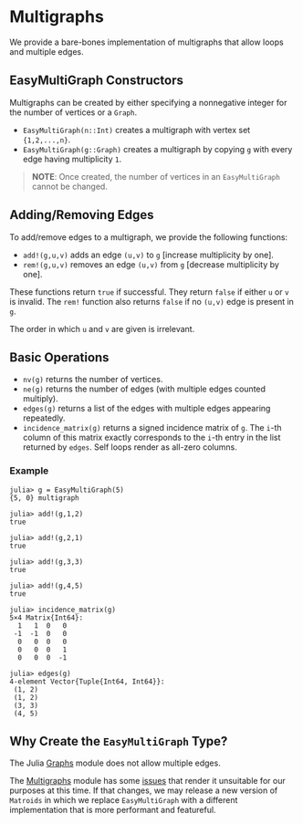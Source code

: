 # Multigraphs

We provide a bare-bones implementation of multigraphs that allow loops and multiple edges. 



## EasyMultiGraph Constructors

Multigraphs can be created by either specifying a nonnegative integer for the number of vertices or a `Graph`. 

* `EasyMultiGraph(n::Int)` creates a multigraph with vertex set `{1,2,...,n}`.
* `EasyMultiGraph(g::Graph)` creates a multigraph by copying `g` with every edge having multiplicity `1`.

> **NOTE**: Once created, the number of vertices in an `EasyMultiGraph` cannot be changed.

## Adding/Removing Edges

To add/remove edges to a multigraph, we provide the following functions:
* `add!(g,u,v)` adds an edge `(u,v)` to `g` [increase multiplicity by one].
* `rem!(g,u,v)` removes an edge `(u,v)` from `g` [decrease multiplicity by one].

These functions return `true` if successful. They return `false` if either `u` or `v` is 
invalid. The `rem!` function also returns `false` if no `(u,v)` edge is present in `g`.

The order in which `u` and `v` are given is irrelevant. 

## Basic Operations

* `nv(g)` returns the number of vertices.
* `ne(g)` returns the number of edges (with multiple edges counted multiply). 
* `edges(g)` returns a list of the edges with multiple edges appearing repeatedly.
* `incidence_matrix(g)` returns a signed incidence matrix of `g`. The `i`-th column of this matrix exactly corresponds to the `i`-th entry in the list returned by `edges`. Self loops render as all-zero columns. 

### Example

```
julia> g = EasyMultiGraph(5)
{5, 0} multigraph

julia> add!(g,1,2)
true

julia> add!(g,2,1)
true

julia> add!(g,3,3)
true

julia> add!(g,4,5)
true

julia> incidence_matrix(g)
5×4 Matrix{Int64}:
  1   1  0   0
 -1  -1  0   0
  0   0  0   0
  0   0  0   1
  0   0  0  -1

julia> edges(g)
4-element Vector{Tuple{Int64, Int64}}:
 (1, 2)
 (1, 2)
 (3, 3)
 (4, 5)
```

## Why Create the `EasyMultiGraph` Type?

The Julia [Graphs](https://juliagraphs.org/Graphs.jl/stable/) module does not allow multiple edges. 

The [Multigraphs](https://github.com/QuantumBFS/Multigraphs.jl) module has 
some [issues](https://github.com/QuantumBFS/Multigraphs.jl/issues) that render it 
unsuitable for our purposes at this time. If that changes, we may release a new version of
`Matroids` in which we replace `EasyMultiGraph` with a different implementation that is more performant and featureful. 